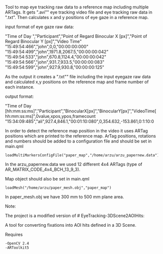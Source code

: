 Tool to map eye tracking raw data to a reference map including multiple ARTags.
It gets ".avi"" eye tracking video file and eye tracking raw data in ".txt". 
Then calculates x and y positions of eye gaze in a reference map. 


input format of eye gaze raw data: 

"Time of Day ","Participant","Point of Regard Binocular X [px]","Point of Regard Binocular Y [px]","Video Time"
"15:49:54:466","john",0,0,"00:00:00:000"
"15:49:54:499","john",1971.8,2067.5,"00:00:00:042"
"15:49:54:533","john",670.8,1124.4,"00:00:00:042"
"15:49:54:566","john",931.7,933.5,"00:00:00:083"
"15:49:54:599","john",927.9,930.8,"00:00:00:125"


As the output it creates a ".txt"" file including the input eyegaze raw data and calculated x,y positions on the reference map and frame number of each instance. 

output format:

"Time of Day [hh:mm:ss:ms]","Participant","BinocularX[px]","BinocularY[px]","VideoTime[hh:mm:ss:ms]",0value,xpos,ypos,framecount
"15:34:09:485","ali",927.4,846.1,"00:01:10:080",0,354.632,-153.861,0:1:10:0

In order to detect the reference map position in the video it uses ARTag positions which are printed to the reference map. ArTag positions, rotations and numbers should be added to a configuration file and should be set in main.qml 

    loadMultiMarkersConfigFile("paper_map","/home/arzu/arzu_papernew.data")

In the arzu_papernew.data we used 12 different 4x4 ARTags (type of AR_MATRIX_CODE_4x4_BCH_13_9_3). 

Map object should also be set in main.qml

    loadMesh("/home/arzu/paper_mesh.obj","paper_map")

In paper_mesh.obj we have 300 mm to 500 mm plane area.


Note:

The project is a modified version of # EyeTracking-3DScene2AOIHits: 

A tool for converting fixations into AOI hits defined in a 3D Scene.

Requires

    -OpenCV 2.4
    -ARToolkit5

